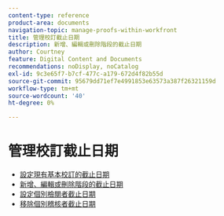 ```yaml
---
content-type: reference
product-area: documents
navigation-topic: manage-proofs-within-workfront
title: 管理校訂截止日期
description: 新增、編輯或刪除階段的截止日期
author: Courtney
feature: Digital Content and Documents
recommendations: noDisplay, noCatalog
exl-id: 9c3e65f7-b7cf-477c-a179-672d4f82b55d
source-git-commit: 95679dd71ef7e4991853e63573a387f26321159d
workflow-type: tm+mt
source-wordcount: '40'
ht-degree: 0%

---
```


# 管理校訂截止日期

* [設定現有基本校訂的截止日期](../../../../review-and-approve-work/proofing/managing-proofs-within-workfront/manage-proof-deadlines/set-deadline-basic-proof.md)
* [新增、編輯或刪除階段的截止日期](../../../../review-and-approve-work/proofing/managing-proofs-within-workfront/manage-proof-deadlines/add-edit-delete-deadline.md)
* [設定個別檢閱者截止日期](../../../../review-and-approve-work/proofing/managing-proofs-within-workfront/manage-proof-deadlines/set-individual-deadlines.md)
* [移除個別稽核者截止日期](../../../../review-and-approve-work/proofing/managing-proofs-within-workfront/manage-proof-deadlines/remove-individual-deadlines.md)
